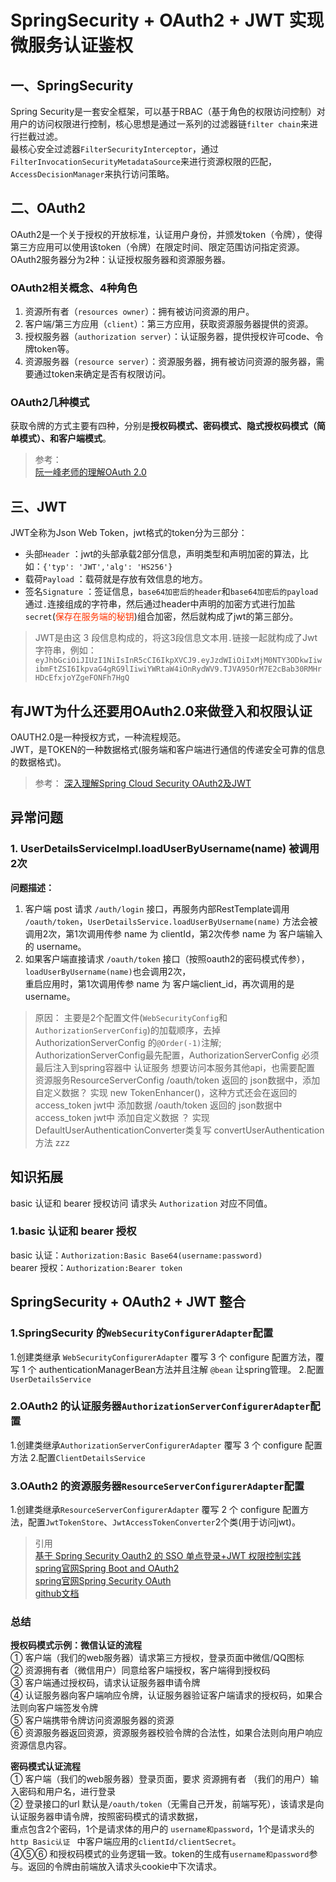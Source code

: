 # SpringSecurity + OAuth2 + JWT 实现微服务认证鉴权

## 一、SpringSecurity

Spring Security是一套安全框架，可以基于RBAC（基于角色的权限访问控制）对用户的访问权限进行控制，核心思想是通过一系列的过滤器链`filter chain`来进行拦截过滤。  
最核心安全过滤器`FilterSecurityInterceptor`，通过`FilterInvocationSecurityMetadataSource`来进行资源权限的匹配，`AccessDecisionManager`来执行访问策略。

## 二、OAuth2

OAuth2是一个关于授权的开放标准，认证用户身份，并颁发token（令牌），使得第三方应用可以使用该token（令牌）在限定时间、限定范围访问指定资源。  
OAuth2服务器分为2种：认证授权服务器和资源服务器。

### OAuth2相关概念、4种角色

1. 资源所有者（`resources owner`）：拥有被访问资源的用户。
2. 客户端/第三方应用（`client`）：第三方应用，获取资源服务器提供的资源。
3. 授权服务器（`authorization server`）：认证服务器，提供授权许可code、令牌token等。
4. 资源服务器（`resource server`）：资源服务器，拥有被访问资源的服务器，需要通过token来确定是否有权限访问。

### OAuth2几种模式

获取令牌的方式主要有四种，分别是**授权码模式、密码模式、隐式授权码模式（简单模式）、和客户端模式**。
> 参考：  
> [阮一峰老师的理解OAuth 2.0](http://www.ruanyifeng.com/blog/2014/05/oauth_2_0.html)  

## 三、JWT

JWT全称为Json Web Token，jwt格式的token分为三部分：  

- 头部`Header` ：jwt的头部承载2部分信息，声明类型和声明加密的算法，比如：`{'typ': 'JWT','alg': 'HS256'}`
- 载荷`Payload` ：载荷就是存放有效信息的地方。
- 签名`Signature` ：签证信息，`base64加密后的header`和`base64加密后的payload`通过`.`连接组成的字符串，然后通过header中声明的加密方式进行加盐`secret`(<font color='#FF3300'>保存在服务端的秘钥</font>)组合加密，然后就构成了jwt的第三部分。

> JWT是由这 3 段信息构成的，将这3段信息文本用`.`链接一起就构成了Jwt字符串，例如：  
`eyJhbGciOiJIUzI1NiIsInR5cCI6IkpXVCJ9.eyJzdWIiOiIxMjM0NTY3ODkwIiwibmFtZSI6IkpvaG4gRG9lIiwiYWRtaW4iOnRydWV9.TJVA95OrM7E2cBab30RMHrHDcEfxjoYZgeFONFh7HgQ`

## 有JWT为什么还要用OAuth2.0来做登入和权限认证

OAUTH2.0是一种授权方式，一种流程规范。  
JWT，是TOKEN的一种数据格式(服务端和客户端进行通信的传递安全可靠的信息的数据格式)。
> 参考：
> [深入理解Spring Cloud Security OAuth2及JWT](https://www.jianshu.com/p/cb886f995e86?utm_source=oschina-app)

## 异常问题

### 1. UserDetailsServiceImpl.loadUserByUsername(name) 被调用2次

**问题描述：**

1. 客户端 post 请求 `/auth/login` 接口，再服务内部RestTemplate调用 `/oauth/token`，`UserDetailsService.loadUserByUsername(name)` 方法会被调用2次，第1次调用传参 name 为 clientId，第2次传参 name 为 客户端输入的 username。
2. 如果客户端直接请求 `/oauth/token` 接口（按照oauth2的密码模式传参），`loadUserByUsername(name)`也会调用2次，  
重启应用时，第1次调用传参 name 为 客户端client_id，再次调用的是 username。


> 原因： 
> 主要是2个配置文件(`WebSecurityConfig`和`AuthorizationServerConfig`)的加载顺序，去掉 AuthorizationServerConfig 的`@Order(-1)`注解;
> AuthorizationServerConfig最先配置，AuthorizationServerConfig 必须最后注入到spring容器中
> 认证服务 想要访问本服务其他api，也需要配置 资源服务ResourceServerConfig 
> /oauth/token 返回的 json数据中，添加自定义数据？ 实现 new TokenEnhancer()，这种方式还会在返回的access_token jwt中 添加数据
> /oauth/token 返回的 json数据中 access_token jwt中 添加自定义数据 ？ 实现 DefaultUserAuthenticationConverter类复写 convertUserAuthentication方法 
> zzz

## 知识拓展

basic 认证和 bearer 授权访问 请求头 `Authorization` 对应不同值。

### 1.basic 认证和 bearer 授权

basic 认证：`Authorization:Basic Base64(username:password)`  
bearer 授权：`Authorization:Bearer token`

## SpringSecurity + OAuth2 + JWT 整合

### 1.SpringSecurity 的`WebSecurityConfigurerAdapter`配置

1.创建类继承 `WebSecurityConfigurerAdapter` 覆写 3 个 configure 配置方法，覆写 1 个 authenticationManagerBean方法并且注解 `@bean` 让spring管理。
2.配置`UserDetailsService`

### 2.OAuth2 的认证服务器`AuthorizationServerConfigurerAdapter`配置

1.创建类继承`AuthorizationServerConfigurerAdapter` 覆写 3 个 configure 配置方法
2.配置`ClientDetailsService`

### 3.OAuth2 的资源服务器`ResourceServerConfigurerAdapter`配置

1.创建类继承`ResourceServerConfigurerAdapter` 覆写 2 个 configure 配置方法，配置`JwtTokenStore`、`JwtAccessTokenConverter`2个类(用于访问jwt)。  

> 引用  
> [基于 Spring Security Oauth2 的 SSO 单点登录+JWT 权限控制实践](https://blog.csdn.net/Vermont_/article/details/116422782)  
> [spring官网Spring Boot and OAuth2](https://spring.io/guides/tutorials/spring-boot-oauth2/)  
> [spring官网Spring Security OAuth](https://spring.io/projects/spring-security-oauth#learn)  
> [github文档](https://github.com/spring-projects/spring-security/wiki/OAuth-2.0-Migration-Guide)  


### 总结
**授权码模式示例：微信认证的流程**  
① 客户端（我们的web服务器）请求第三方授权，登录页面中微信/QQ图标  
② 资源拥有者（微信用户）同意给客户端授权，客户端得到授权码   
③ 客户端通过授权码，请求认证服务器申请令牌  
④ 认证服务器向客户端响应令牌，认证服务器验证客户端请求的授权码，如果合法则向客户端签发令牌   
⑤ 客户端携带令牌访问资源服务器的资源   
⑥ 资源服务器返回资源，资源服务器校验令牌的合法性，如果合法则向用户响应资源信息内容。  

**密码模式认证流程**  
① 客户端（我们的web服务器）登录页面，要求 资源拥有者 （我们的用户）输入密码和用户名，进行登录  
② 登录接口的url 默认是`/oauth/token`（无需自己开发，前端写死），该请求是向认证服务器申请令牌，按照密码模式的请求数据，   
重点包含2个密码，1个是请求体的用户的 `username和password`，1个是请求头的 `http Basic认证 ` 中客户端应用的`clientId/clientSecret`。  
④⑤⑥ 和授权码模式的业务逻辑一致。token的生成有`username和password`参与。返回的令牌由前端放入请求头cookie中下次请求。  